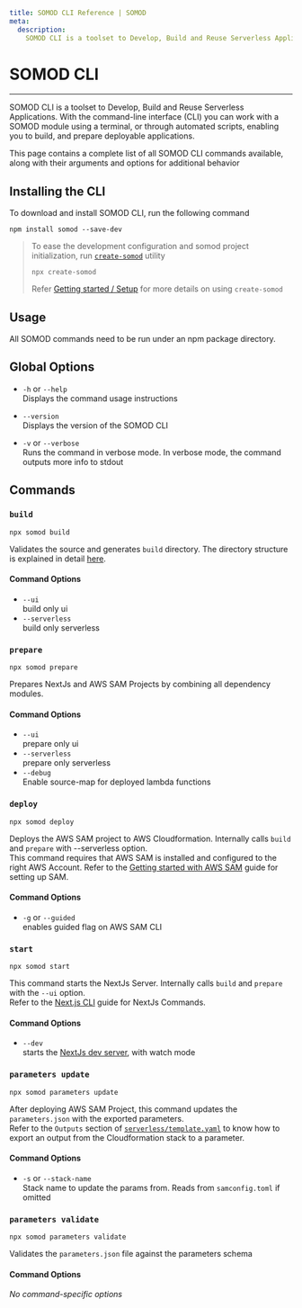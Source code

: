 ```YAML
title: SOMOD CLI Reference | SOMOD
meta:
  description:
    SOMOD CLI is a toolset to Develop, Build and Reuse Serverless Applications
```

# SOMOD CLI

---

SOMOD CLI is a toolset to Develop, Build and Reuse Serverless Applications. With the command-line interface (CLI) you can work with a SOMOD module using a terminal, or through automated scripts, enabling you to build, and prepare deployable applications.

This page contains a complete list of all SOMOD CLI commands available, along with their arguments and options for additional behavior

## Installing the CLI

To download and install SOMOD CLI, run the following command

```
npm install somod --save-dev
```

> To ease the development configuration and somod project initialization, run [`create-somod`](https://www.npmjs.com/package/create-somod) utility
>
> ```
> npx create-somod
> ```
>
> Refer [Getting started / Setup](/getting-started/setup) for more details on using `create-somod`

## Usage

All SOMOD commands need to be run under an npm package directory.

## Global Options

- `-h` or `--help`  
  Displays the command usage instructions

- `--version`  
  Displays the version of the SOMOD CLI

- `-v` or `--verbose`  
  Runs the command in verbose mode. In verbose mode, the command outputs more info to stdout

## Commands

### **`build`**

```
npx somod build
```

Validates the source and generates `build` directory. The directory structure is explained in detail [here](/reference/main-concepts/directory-structure).

#### Command Options

- `--ui`  
  build only ui
- `--serverless`  
  build only serverless

### **`prepare`**

```
npx somod prepare
```

Prepares NextJs and AWS SAM Projects by combining all dependency modules.

#### Command Options

- `--ui`  
  prepare only ui
- `--serverless`  
  prepare only serverless
- `--debug`  
  Enable source-map for deployed lambda functions

### **`deploy`**

```
npx somod deploy
```

Deploys the AWS SAM project to AWS Cloudformation. Internally calls `build` and `prepare` with --serverless option.  
This command requires that AWS SAM is installed and configured to the right AWS Account. Refer to the [Getting started with AWS SAM](https://docs.aws.amazon.com/serverless-application-model/latest/developerguide/serverless-getting-started.html) guide for setting up SAM.

#### Command Options

- `-g` or `--guided`  
  enables guided flag on AWS SAM CLI

### **`start`**

```
npx somod start
```

This command starts the NextJs Server. Internally calls `build` and `prepare` with the `--ui` option.  
Refer to the [Next.js CLI](https://nextjs.org/docs/api-reference/cli) guide for NextJs Commands.

#### Command Options

- `--dev`  
  starts the [NextJs dev server](https://nextjs.org/docs/api-reference/cli#development), with watch mode

### **`parameters update`**

```
npx somod parameters update
```

After deploying AWS SAM Project, this command updates the `parameters.json` with the exported parameters.  
Refer to the `Outputs` section of [`serverless/template.yaml`](/reference/main-concepts/serverless/template.yaml) to know how to export an output from the Cloudformation stack to a parameter.

#### Command Options

- `-s` or `--stack-name`  
  Stack name to update the params from. Reads from `samconfig.toml` if omitted

### **`parameters validate`**

```
npx somod parameters validate
```

Validates the `parameters.json` file against the parameters schema

#### Command Options

_No command-specific options_
